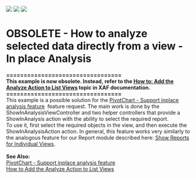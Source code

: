 <!-- default badges list -->
![](https://img.shields.io/endpoint?url=https://codecentral.devexpress.com/api/v1/VersionRange/134075009/10.2.9%2B)
[![](https://img.shields.io/badge/Open_in_DevExpress_Support_Center-FF7200?style=flat-square&logo=DevExpress&logoColor=white)](https://supportcenter.devexpress.com/ticket/details/E964)
[![](https://img.shields.io/badge/📖_How_to_use_DevExpress_Examples-e9f6fc?style=flat-square)](https://docs.devexpress.com/GeneralInformation/403183)
<!-- default badges end -->
# OBSOLETE - How to analyze selected data directly from a view - In place Analysis


<p><strong>=================================</strong><br /><strong>This example is now obsolete. Instead, refer to the <a href="http://documentation.devexpress.com/#Xaf/CustomDocument3049">How to: Add the Analyze Action to List Views</a> topic in XAF documentation.</strong><br /><strong>=================================</strong><br />This example is a possible solution for the <a href="https://www.devexpress.com/Support/Center/p/S30834">PivotChart - Support inplace analysis feature</a>  feature request. The main work is done by the ShowInAnalysisViewController and two helper controllers that provide a ShowInAnalysis action with the ability to select the required report.<br /> To use it, first select the required objects in the view, and then execute the ShowInAnalysisAction action. In general, this feature works very similarly to the analogous feature for our Report module described here: <a href="http://documentation.devexpress.com/#Xaf/CustomDocument3018">Show Reports for Individual Views</a>.<br />  <br /> <strong>See Also:</strong><br /> <a href="https://www.devexpress.com/Support/Center/p/S30834">PivotChart - Support inplace analysis feature</a><br /> <a href="https://www.devexpress.com/Support/Center/p/E389">How to Add the Analyze Action to List Views</a></p>

<br/>


